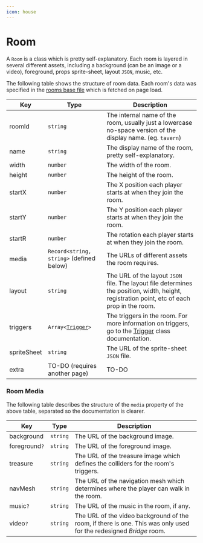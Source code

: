 ```yaml
---
icon: house
---
```


# Room

A `Room` is a class which is pretty self-explanatory. Each room is layered in several different assets, including a background (can be an image or a video), foreground, props sprite-sheet, layout `JSON`, music, etc.

The following table shows the structure of room data. Each room's data was specified in the [rooms base file](../basics/base-files.md) which is fetched on page load.



| Key         | Type                                     | Description                                                                                                                                  |
| ----------- | ---------------------------------------- | -------------------------------------------------------------------------------------------------------------------------------------------- |
| roomId      | `string`                                 | The internal name of the room, usually just a lowercase no-space version of the display name. (eg. `tavern`)                                 |
| name        | `string`                                 | The display name of the room, pretty self-explanatory.                                                                                       |
| width       | `number`                                 | The width of the room.                                                                                                                       |
| height      | `number`                                 | The height of the room.                                                                                                                      |
| startX      | `number`                                 | The X position each player starts at when they join the room.                                                                                |
| startY      | `number`                                 | The Y position each player starts at when they join the room.                                                                                |
| startR      | `number`                                 | The rotation each player starts at when they join the room.                                                                                  |
| media       | `Record<string, string>` (defined below) | The URLs of different assets the room requires.                                                                                              |
| layout      | `string`                                 | The URL of the layout `JSON` file. The layout file determines the position, width, height, registration point, etc of each prop in the room. |
| triggers    | `Array<`[`Trigger`](trigger.md)`>`       | The triggers in the room. For more information on triggers, go to the [Trigger](trigger.md) class documentation.                             |
| spriteSheet | `string`                                 | The URL of the sprite-sheet `JSON` file.                                                                                                     |
| extra       | TO-DO (requires another page)            | TO-DO                                                                                                                                        |

### Room Media

The following table describes the structure of the `media` property of the above table, separated so the documentation is clearer.

| Key           | Type     | Description                                                                                                        |
| ------------- | -------- | ------------------------------------------------------------------------------------------------------------------ |
| background    | `string` | The URL of the background image.                                                                                   |
| foreground`?` | `string` | The URL of the foreground image.                                                                                   |
| treasure      | `string` | The URL of the treasure image which defines the colliders for the room's triggers.                                 |
| navMesh       | `string` | The URL of the navigation mesh which determines where the player can walk in the room.                             |
| music`?`      | `string` | The URL of the music in the room, if any.                                                                          |
| video`?`      | `string` | The URL of the video background of the room, if there is one. This was only used for the redesigned _Bridge_ room. |
